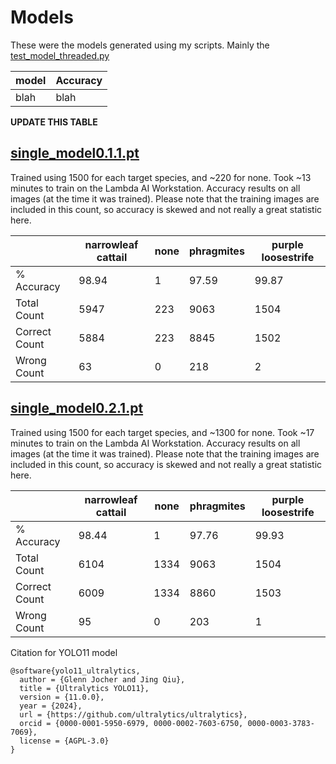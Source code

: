 # Models
These were the models generated using my scripts. Mainly the [test_model_threaded.py](https://github.com/jgeorge1316/Senior-Design-2025/blob/main/Test-Scripts/test_model_threaded.py)

| model | Accuracy  |
| --- | --- |
| blah | blah |
**UPDATE THIS TABLE**

## [single_model0.1.1.pt](https://github.com/jgeorge1316/Senior-Design-2025/blob/main/models/single_model0.1.1.pt)
Trained using 1500 for each target species, and ~220 for none. Took ~13 minutes to train on the Lambda AI Workstation. Accuracy results on all images (at the time it was trained). Please note that the training images are included in this count, so accuracy is skewed and not really a great statistic here.

| | narrowleaf cattail | none | phragmites | purple loosestrife |
| --- | --- | ---| --- | --- |
| % Accuracy | 98.94 | 1 | 97.59 | 99.87 |
| Total Count | 5947 | 223 | 9063 | 1504 |
| Correct Count | 5884 | 223 | 8845 | 1502 |
| Wrong Count | 63 | 0 | 218 | 2 |

## [single_model0.2.1.pt](https://github.com/jgeorge1316/Senior-Design-2025/blob/main/models/single_model0.2.1.pt)
Trained using 1500 for each target species, and ~1300 for none. Took ~17 minutes to train on the Lambda AI Workstation. Accuracy results on all images (at the time it was trained). Please note that the training images are included in this count, so accuracy is skewed and not really a great statistic here.

| | narrowleaf cattail | none | phragmites | purple loosestrife |
| --- | --- | ---| --- | --- |
| % Accuracy | 98.44 | 1 | 97.76 | 99.93 |
| Total Count | 6104 | 1334 | 9063 | 1504 |
| Correct Count | 6009 | 1334 | 8860 | 1503 |
| Wrong Count | 95 | 0 | 203 | 1 |


Citation for YOLO11 model
```
@software{yolo11_ultralytics,
  author = {Glenn Jocher and Jing Qiu},
  title = {Ultralytics YOLO11},
  version = {11.0.0},
  year = {2024},
  url = {https://github.com/ultralytics/ultralytics},
  orcid = {0000-0001-5950-6979, 0000-0002-7603-6750, 0000-0003-3783-7069},
  license = {AGPL-3.0}
}
```